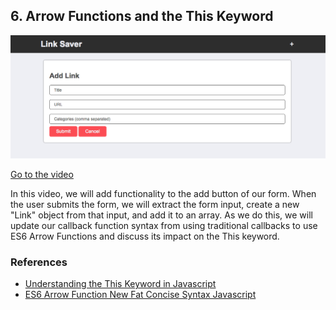 ## 6. Arrow Functions and the This Keyword

![screen](screen.png)

[Go to the video]()


In this video, we will add functionality to the add button of our form.  When the user submits the form, we will extract the form input, create a new "Link" object from that input, and add it to an array.  As we do this, we will update our callback function syntax from using traditional callbacks to use ES6 Arrow Functions and discuss its impact on the This keyword.

### References
- [Understanding the This Keyword in Javascript](https://toddmotto.com/understanding-the-this-keyword-in-javascript)
- [ES6 Arrow Function New Fat Concise Syntax Javascript](https://www.sitepoint.com/es6-arrow-functions-new-fat-concise-syntax-javascript/)
